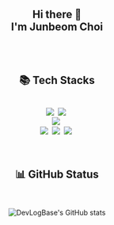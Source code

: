 <h2 align="center"> Hi there 👋<br/>I'm Junbeom Choi</h2>

<br/>
<br/>

<!--
**JunbeomCho22/JunbeomCho22** is a ✨ _special_ ✨ repository because its `README.md` (this file) appears on your GitHub profile.

Here are some ideas to get you started:

- 🔭 I’m currently working on ...
- 🌱 I’m currently learning ...
- 👯 I’m looking to collaborate on ...
- 🤔 I’m looking for help with ...
- 💬 Ask me about ...
- 📫 How to reach me: ...
- 😄 Pronouns: ...
- ⚡ Fun fact: ...
-->

<h2 align="center"> 📚 Tech Stacks </h2>
<br/>

<div align="center">
<img src="https://img.shields.io/badge/python-3776AB?style=for-the-badge&logo=python&logoColor=white">&nbsp
<img src="https://img.shields.io/badge/flask-000000?style=for-the-badge&logo=flask&logoColor=white">&nbsp
</div>

<div align="center">
<img src="https://img.shields.io/badge/microsoftsqlserver-CC2927?style=for-the-badge&logo=MSSQL&logoColor=white">&nbsp
</div>

<div align="center">
<img src="https://img.shields.io/badge/spring-6DB33F?style=for-the-badge&logo=spring&logoColor=white">&nbsp
<img src="https://img.shields.io/badge/github-181717?style=for-the-badge&logo=github&logoColor=white">&nbsp
<img src="https://img.shields.io/badge/git-F05032?style=for-the-badge&logo=git&logoColor=white">&nbsp
</div>

<br/>
<br/>

<h2 align="center"> 📊 GitHub Status </h2>

<br/>

<div align="center">

![DevLogBase's GitHub stats](https://github-readme-stats.vercel.app/api?username=devlogbase&show_icons=true)

</div>
